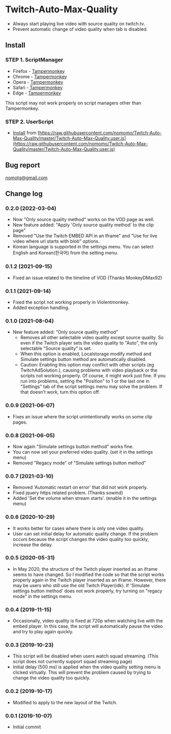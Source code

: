 # Twitch-Auto-Max-Quality

- Always start playing live video with source quality on twitch.tv.
- Prevent automatic change of video quality when tab is disabled.

## Install

### STEP 1. ScriptManager

- Firefox - [Tampermonkey](https://addons.mozilla.org/ko/firefox/addon/tampermonkey/)
- Chrome - [Tampermonkey](https://chrome.google.com/webstore/detail/tampermonkey/dhdgffkkebhmkfjojejmpbldmpobfkfo)
- Opera - [Tampermonkey](https://addons.opera.com/extensions/details/tampermonkey-beta/)
- Safari - [Tampermonkey](https://safari.tampermonkey.net/tampermonkey.safariextz)
- Edge - [Tampermonkey](https://www.microsoft.com/store/p/tampermonkey/9nblggh5162s)

This script may not work properly on script managers other than Tampermonkey.

### STEP 2. UserScript

- [Install](https://raw.githubusercontent.com/nomomo/Twitch-Auto-Max-Quality/master/Twitch-Auto-Max-Quality.user.js) from [https://raw.githubusercontent.com/nomomo/Twitch-Auto-Max-Quality/master/Twitch-Auto-Max-Quality.user.js](https://raw.githubusercontent.com/nomomo/Twitch-Auto-Max-Quality/master/Twitch-Auto-Max-Quality.user.js)

## Bug report

nomotg@gmail.com

## Change log

### 0.2.0 (2022-03-04)

- Now "Only source quality method" works on the VOD page as well.
- New feature added: "Apply \'Only source quality method\' to the clip page"
- Removed "Use the Twitch EMBED API in an Iframe" and "Use for live video where url starts with blob" options.
- Korean language is supported in the settings menu. You can select English and Korean(한국어) from the setting menu.

### 0.1.2 (2021-09-15)

- Fixed an issue related to the timeline of VOD (Thanks MonkeyDMax92)

### 0.1.1 (2021-09-14)

- Fixed the script not working properly in Violentmonkey.
- Added exception handling.

### 0.1.0 (2021-08-04)

- New feature added: "Only source quality method"
  - Removes all other selectable video quality except source quality. So even if the Twitch player sets the video quality to "Auto", the only selectable "Source quality" is set.
  - When this option is enabled, Localstorage modify method and Simulate settings button method are automatically disabled.
  - Caution: Enabling this option may conflict with other scripts (eg TwitchAdSolution.), causing problems with video playback or the scripts not working properly. Of course, it might work just fine. If you run into problems, setting the \"Position\" to 1 or the last one in \"Settings\" tab of the script settings menu may solve the problem. If that doesn't work, turn this option off.

### 0.0.9 (2021-06-07)

- Fixes an issue where the script unintentionally works on some clip pages.

### 0.0.8 (2021-06-05)

- Now again "Simulate settings button method" works fine.
- You can now set your preferred video quality. (set it in the settings menu)
- Removed "Regacy mode" of "Simulate settings button method"

### 0.0.7 (2021-03-10)

- Removed 'Automatic restart on error' that did not work properly.
- Fixed jquery https related problem. (Thanks sowind)
- Added 'Set the volume when stream starts'. (enable it in the settings menu)

### 0.0.6 (2020-10-29)

- It works better for cases where there is only one video quality.
- User can set initial delay for automatic quality change. If the problem occurs because the script changes the video quality too quickly, increase the delay.

### 0.0.5 (2020-05-31)

- In May 2020, the structure of the Twitch player inserted as an iframe seems to have changed. So I modified the code so that the script works properly again in the Twitch player inserted as an iframe. However, there may be users who still use the old Twitch Player(idk). If 'Simulate settings button method' does not work properly, try turning on "regacy mode" in the settings menu.

### 0.0.4 (2019-11-15)

- Occasionally, video quality is fixed at 720p when watching live with the embed player. In this case, the script will automatically pause the video and try to play again quickly.

### 0.0.3 (2019-10-23)

- This script will be disabled when users watch squad streaming. (This script does not currently support squad streaming page)
- Initial delay (500 ms) is applied when the video quality setting menu is clicked virtually. This will prevent the problem caused by trying to change the video quality too quickly.

### 0.0.2 (2019-10-17)

- Modified to apply to the new layout of the Twitch.

### 0.0.1 (2019-10-07)

- Initial commit

